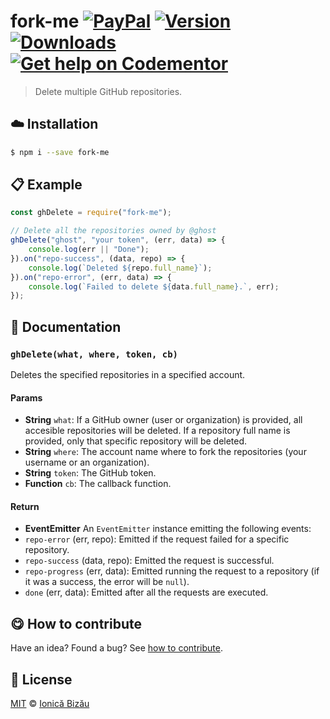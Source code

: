# fork-me [![PayPal](https://img.shields.io/badge/%24-paypal-f39c12.svg)][paypal-donations] [![Version](https://img.shields.io/npm/v/fork-me.svg)](https://www.npmjs.com/package/fork-me) [![Downloads](https://img.shields.io/npm/dt/fork-me.svg)](https://www.npmjs.com/package/fork-me) [![Get help on Codementor](https://cdn.codementor.io/badges/get_help_github.svg)](https://www.codementor.io/johnnyb?utm_source=github&utm_medium=button&utm_term=johnnyb&utm_campaign=github)

> Delete multiple GitHub repositories.

## :cloud: Installation
    
```sh
$ npm i --save fork-me
```

            
## :clipboard: Example

        

```js
const ghDelete = require("fork-me");

// Delete all the repositories owned by @ghost
ghDelete("ghost", "your token", (err, data) => {
    console.log(err || "Done");
}).on("repo-success", (data, repo) => {
    console.log(`Deleted ${repo.full_name}`);
}).on("repo-error", (err, data) => {
    console.log(`Failed to delete ${data.full_name}.`, err);
});
```
    
## :memo: Documentation
        
### `ghDelete(what, where, token, cb)`
Deletes the specified repositories in a specified account.

#### Params
- **String** `what`: If a GitHub owner (user or organization) is provided, all accesible repositories will be deleted. If a repository full name is
provided, only that specific repository will be deleted.
- **String** `where`: The account name where to fork the repositories (your username or an organization).
- **String** `token`: The GitHub token.
- **Function** `cb`: The callback function.

#### Return
- **EventEmitter** An `EventEmitter` instance emitting the following events:
 - `repo-error` (err, repo): Emitted if the request failed for a specific repository.
 - `repo-success` (data, repo): Emitted the request is successful.
 - `repo-progress` (err, data): Emitted running the request to a repository (if it was a success, the error will be `null`).
 - `done` (err, data): Emitted after all the requests are executed.

        
## :yum: How to contribute
Have an idea? Found a bug? See [how to contribute][contributing].

## :scroll: License
    
[MIT][license] © [Ionică Bizău][website]
    
[paypal-donations]: https://www.paypal.com/cgi-bin/webscr?cmd=_s-xclick&hosted_button_id=RVXDDLKKLQRJW
[donate-now]: http://i.imgur.com/6cMbHOC.png

[license]: http://showalicense.com/?fullname=Ionic%C4%83%20Biz%C4%83u%20%3Cbizauionica%40gmail.com%3E%20(http%3A%2F%2Fionicabizau.net)&year=2016#license-mit
[website]: http://ionicabizau.net
[contributing]: /CONTRIBUTING.md
[docs]: /DOCUMENTATION.md